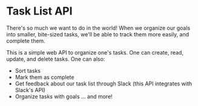 # Task List API

There's so much we want to do in the world! When we organize our goals into smaller, bite-sized tasks, we'll be able to track them more easily, and complete them. 

This is a simple web API to organize one's tasks. One can create, read, update, and delete tasks. One can also:
- Sort tasks
- Mark them as complete
- Get feedback about our task list through Slack (this API integrates with Slack's API)
- Organize tasks with goals
... and more!
